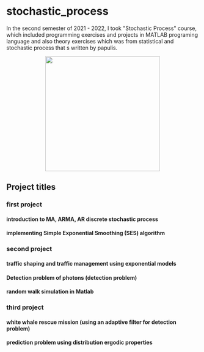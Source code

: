 # stochastic_process
In the second semester of 2021 - 2022, I took "Stochastic Process" course, which included programming exercises and projects in MATLAB programing language and also theory exercises which was from statistical and stochastic process that s written by papulis.

<p align="center">
<image align="center" src = "images/stochastic.png" width="300">
</p>
 
## Project titles
 
 
### first project 
 #### introduction to MA, ARMA, AR discrete stochastic process
 #### implementing Simple Exponential Smoothing (SES) algorithm 
 
 
### second project
 #### traffic shaping and traffic management using exponential models
 #### Detection problem of photons (detection problem)
 #### random walk simulation in Matlab
 
 ### third project
 #### white whale rescue mission (using an adaptive filter for detection problem)
 #### prediction problem using distribution ergodic properties 

 
